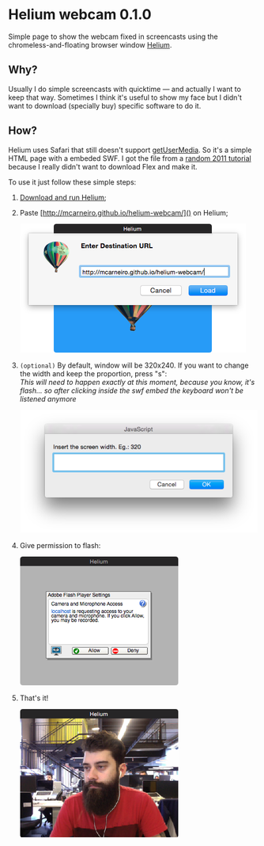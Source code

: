 # Helium webcam 0.1.0

Simple page to show the webcam fixed in screencasts using the chromeless-and-floating browser window [Helium](https://github.com/JadenGeller/Helium).

## Why?

Usually I do simple screencasts with quicktime — and actually I want to keep that way. Sometimes I think it's useful to show my face but I didn't want to download (specially buy) specific software to do it.

## How?

Helium uses Safari that still doesn't support [getUserMedia](http://caniuse.com/#search=getUserMedia). So it's a simple HTML page with a embeded SWF. I got the file from a [random 2011 tutorial](http://www.kirupa.com/flash/getting_started_with_the_webcam.htm) because I really didn't want to download Flex and make it.

To use it just follow these simple steps:

1. [Download and run Helium](https://github.com/JadenGeller/Helium/releases);

2. Paste [http://mcarneiro.github.io/helium-webcam/]() on Helium;

    ![](_help/ss1.png)

3. `(optional)` By default, window will be 320x240. If you want to change the width and keep the proportion, press "s":    
_This will need to happen exactly at this moment, because you know, it's flash... so after clicking inside the swf embed the keyboard won't be listened anymore_

    ![](_help/ss2.png)

4. Give permission to flash:

    ![](_help/ss3.png)

5. That's it!

    ![](_help/ss4.png)
